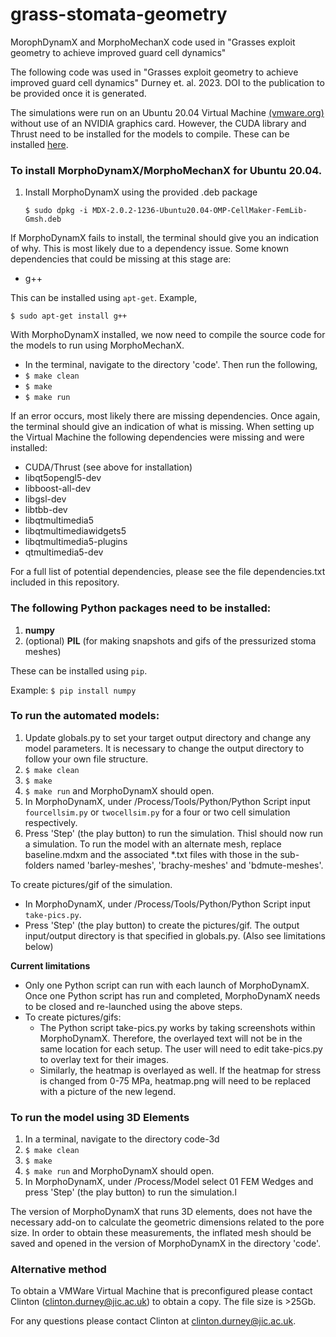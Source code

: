 # grass-stomata-geometry
MorophDynamX and MorphoMechanX code used in "Grasses exploit geometry to achieve improved guard cell dynamics" 

The following code was used in "Grasses exploit geometry to achieve improved guard cell dynamics" Durney et. al. 2023. DOI to the publication to be provided once it is generated.

The simulations were run on an Ubuntu 20.04 Virtual Machine [(vmware.org)](vmware.org) without use of an NVIDIA graphics card. However, the CUDA library and Thrust need to be installed for the models to compile. These can be installed [here](https://developer.nvidia.com/cuda-downloads?target_os=Linux&target_arch=x86_64&Distribution=Ubuntu&target_version=20.04&target_type=deb_local).

### To install MorphoDynamX/MorphoMechanX for Ubuntu 20.04.

1. Install MorphoDynamX using the provided .deb package

    ```$ sudo dpkg -i MDX-2.0.2-1236-Ubuntu20.04-OMP-CellMaker-FemLib-Gmsh.deb``` 

If MorphoDynamX fails to install, the terminal should give you an indication of why. This is most likely due to a dependency issue.  Some known dependencies that could be missing at this stage are:
* g++

This can be installed using ```apt-get```. Example,

```$ sudo apt-get install g++```

With MorphoDynamX installed, we now need to compile the source code for the models to run using MorphoMechanX.

* In the terminal, navigate to the directory 'code'. Then run the following,
* ```$ make clean``` 
* ```$ make```
* ```$ make run```

If an error occurs, most likely there are missing dependencies. Once again, the terminal should give an indication of what is missing. When setting up the Virtual Machine the following dependencies were missing and were installed:
* CUDA/Thrust (see above for installation)
* libqt5opengl5-dev
* libboost-all-dev 
* libgsl-dev
* libtbb-dev 
* libqtmultimedia5
* libqtmultimediawidgets5
* libqtmultimedia5-plugins
* qtmultimedia5-dev

For a full list of potential dependencies, please see the file dependencies.txt included in this repository.

### The following Python packages need to be installed:
1. __numpy__
2. (optional) __PIL__ (for making snapshots and gifs of the pressurized stoma meshes)

These can be installed using ```pip```.

Example: ```$ pip install numpy```

### To run the automated models:
1. Update globals.py to set your target output directory and change any model parameters. It is necessary to change the output directory to follow your own file structure.
2. ```$ make clean``` 
3. ```$ make```
4. ```$ make run``` and MorphoDynamX should open.
5. In MorphoDynamX, under /Process/Tools/Python/Python Script input ```fourcellsim.py``` or ```twocellsim.py``` for a four or two cell simulation respectively.
6. Press 'Step' (the play button) to run the simulation.
Thisl should now run a simulation. To run the model with an alternate mesh, replace baseline.mdxm and the associated *.txt files with those in the sub-folders named 'barley-meshes', 'brachy-meshes' and 'bdmute-meshes'.

To create pictures/gif of the simulation. 
* In MorphoDynamX, under /Process/Tools/Python/Python Script input ```take-pics.py```. 
* Press 'Step' (the play button) to create the pictures/gif. The output input/output directory is that specified in globals.py.
(Also see limitations below)

__Current limitations__
* Only one Python script can run with each launch of MorphoDynamX. Once one Python script has run and completed, MorphoDynamX needs to be closed and re-launched using the above steps.
* To create pictures/gifs:
  * The Python script take-pics.py works by taking screenshots within MorphoDynamX. Therefore, the overlayed text will not be in the same location for each setup. The user will need to edit take-pics.py to overlay text for their images.
  *  Similarly, the heatmap is overlayed as well. If the heatmap for stress is changed from 0-75 MPa, heatmap.png will need to be replaced with a picture of the new legend.

### To run the model using 3D Elements
1. In a terminal, navigate to the directory code-3d
2. ```$ make clean``` 
3. ```$ make```
4. ```$ make run``` and MorphoDynamX should open.
5. In MorphoDynamX, under /Process/Model select 01 FEM Wedges and press 'Step' (the play button) to run the simulation.l

The version of MorphoDynamX that runs 3D elements, does not have the necessary add-on to calculate the geometric dimensions related to the pore size. In order to obtain these measurements, the inflated mesh should be saved and opened in the version of MorphoDynamX in the directory 'code'.

### Alternative method
To obtain a VMWare Virtual Machine that is preconfigured please contact Clinton (clinton.durney@jic.ac.uk) to obtain a copy. The file size is >25Gb.

For any questions please contact Clinton at clinton.durney@jic.ac.uk.


